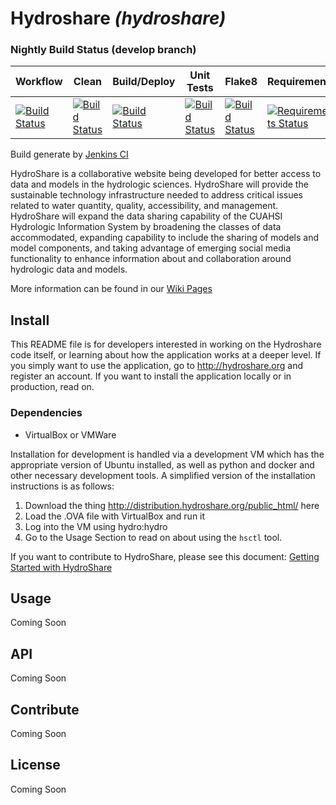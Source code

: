 # Hydroshare _(hydroshare)_

### Nightly Build Status (develop branch)

| Workflow | Clean | Build/Deploy | Unit Tests | Flake8 | Requirements |
| -------- | ----- | ------------ | ---------- | -------| ------------ |
| [![Build Status](http://ci.hydroshare.org:8080/job/nightly-build-workflow/badge/icon?style=plastic)](http://ci.hydroshare.org:8080/job/nightly-build-workflow/) | [![Build Status](http://ci.hydroshare.org:8080/job/nightly-build-clean/badge/icon?style=plastic)](http://ci.hydroshare.org:8080/job/nightly-build-clean/) | [![Build Status](http://ci.hydroshare.org:8080/job/nightly-build-deploy/badge/icon?style=plastic)](http://ci.hydroshare.org:8080/job/nightly-build-deploy/) | [![Build Status](http://ci.hydroshare.org:8080/job/nightly-build-test/badge/icon?style=plastic)](http://ci.hydroshare.org:8080/job/nightly-build-test/) | [![Build Status](http://ci.hydroshare.org:8080/job/nightly-build-flake8/badge/icon?style=plastic)](http://ci.hydroshare.org:8080/job/nightly-build-flake8/) | [![Requirements Status](https://requires.io/github/hydroshare/hs_docker_base/requirements.svg?branch=develop)](https://requires.io/github/hydroshare/hs_docker_base/requirements/?branch=master) | 

Build generate by [Jenkins CI](http://ci.hydroshare.org:8080)

HydroShare is a collaborative website being developed for better access to data and models in the hydrologic sciences. HydroShare will provide the sustainable technology infrastructure needed to address critical issues related to water quantity, quality, accessibility, and management. HydroShare will expand the data sharing capability of the CUAHSI Hydrologic Information System by broadening the classes of data accommodated, expanding capability to include the sharing of models and model components, and taking advantage of emerging social media functionality to enhance information about and collaboration around hydrologic data and models. 

More information can be found in our [Wiki Pages](https://github.com/hydroshare/hydroshare/wiki)

## Install

This README file is for developers interested in working on the Hydroshare code itself, or learning about how the application works at a deeper level. If you simply want to use the application, go to http://hydroshare.org and register an account. If you want to install the application locally or in production, read on.

### Dependencies
- VirtualBox or VMWare

Installation for development is handled via a development VM which has the appropriate version of Ubuntu  installed, as well as python and docker and other necessary development tools. A simplified version of the installation instructions is as follows:

1. Download the thing http://distribution.hydroshare.org/public_html/ here
2. Load the .OVA file with VirtualBox and run it
3. Log into the VM using hydro:hydro
4. Go to the Usage Section to read on about using the `hsctl` tool.

If you want to contribute to HydroShare, please see this document: [Getting Started with HydroShare](https://github.com/hydroshare/hydroshare/wiki/getting_started)


## Usage

Coming Soon

## API

Coming Soon

## Contribute

Coming Soon

## License 

Coming Soon
